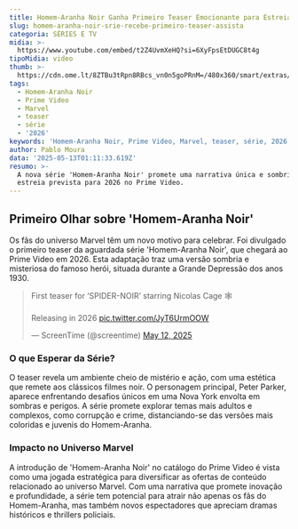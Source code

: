 ```yaml
---
title: Homem-Aranha Noir Ganha Primeiro Teaser Emocionante para Estreia em 2026
slug: homem-aranha-noir-srie-recebe-primeiro-teaser-assista
categoria: SÉRIES E TV
midia: >-
  https://www.youtube.com/embed/t2Z4UvmXeHQ?si=6XyFpsEtDUGC8t4g
tipoMidia: video
thumb: >-
  https://cdn.ome.lt/8ZTBu3tRpn8RBcs_vn0n5goPRnM=/480x360/smart/extras/conteudos/Design_sem_nome_-_2025-05-12T205341.656.png
tags:
  - Homem-Aranha Noir
  - Prime Video
  - Marvel
  - teaser
  - série
  - '2026'
keywords: 'Homem-Aranha Noir, Prime Video, Marvel, teaser, série, 2026'
author: Pablo Moura
data: '2025-05-13T01:11:33.619Z'
resumo: >-
  A nova série 'Homem-Aranha Noir' promete uma narrativa única e sombria, com
  estreia prevista para 2026 no Prime Video.
---
```


## Primeiro Olhar sobre 'Homem-Aranha Noir'

Os fãs do universo Marvel têm um novo motivo para celebrar. Foi divulgado o primeiro teaser da aguardada série 'Homem-Aranha Noir', que chegará ao Prime Video em 2026. Esta adaptação traz uma versão sombria e misteriosa do famoso herói, situada durante a Grande Depressão dos anos 1930.

<blockquote class="twitter-tweet"><p lang="en" dir="ltr">First teaser for ‘SPIDER-NOIR’ starring Nicolas Cage 🕸️<br><br>Releasing in 2026 <a href="https://t.co/JyT6UrmOOW">pic.twitter.com/JyT6UrmOOW</a></p>&mdash; ScreenTime (@screentime) <a href="https://twitter.com/screentime/status/1922075326957424860?ref_src=twsrc%5Etfw">May 12, 2025</a></blockquote> 

### O que Esperar da Série?

O teaser revela um ambiente cheio de mistério e ação, com uma estética que remete aos clássicos filmes noir. O personagem principal, Peter Parker, aparece enfrentando desafios únicos em uma Nova York envolta em sombras e perigos. A série promete explorar temas mais adultos e complexos, como corrupção e crime, distanciando-se das versões mais coloridas e juvenis do Homem-Aranha.

### Impacto no Universo Marvel

A introdução de 'Homem-Aranha Noir' no catálogo do Prime Video é vista como uma jogada estratégica para diversificar as ofertas de conteúdo relacionado ao universo Marvel. Com uma narrativa que promete inovação e profundidade, a série tem potencial para atrair não apenas os fãs do Homem-Aranha, mas também novos espectadores que apreciam dramas históricos e thrillers policiais.
